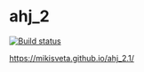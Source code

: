 # ahj_2

[![Build status](https://ci.appveyor.com/api/projects/status/0kj8e99m9eifxbw5/branch/main?svg=true)](https://ci.appveyor.com/project/MikiSveta/ahj-2-1-nn638/branch/main)

https://mikisveta.github.io/ahj_2.1/